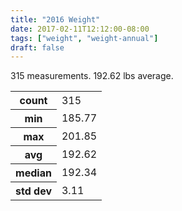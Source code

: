 ```yaml
---
title: "2016 Weight"
date: 2017-02-11T12:12:00-08:00
tags: ["weight", "weight-annual"]
draft: false
---
```


315 measurements. 192.62 lbs average.

<!--more-->

<table><tbody><tr><th>count</th><td>315</td></tr><tr><th>min</th><td>185.77</td></tr><tr><th>max</th><td>201.85</td></tr><tr><th>avg</th><td>192.62</td></tr><tr><th>median</th><td>192.34</td></tr><tr><th>std dev</th><td>3.11</td></tr></tbody></table>
